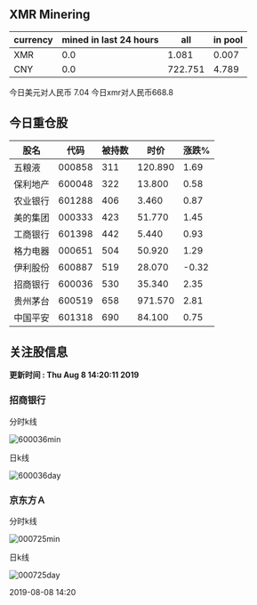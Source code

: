 ## XMR Minering

|currency|mined in last 24 hours|all|in pool|
|---|---|---|---|
|XMR|0.0|1.081|0.007|
|CNY|0.0|722.751|4.789|

今日美元对人民币 7.04	今日xmr对人民币668.8


## 今日重仓股 

|股名|代码|被持数|时价|涨跌%|
|---|---|---|---|---|
|五粮液|000858|311|120.890|1.69|
|保利地产|600048|322|13.800|0.58|
|农业银行|601288|406|3.460|0.87|
|美的集团|000333|423|51.770|1.45|
|工商银行|601398|442|5.440|0.93|
|格力电器|000651|504|50.920|1.29|
|伊利股份|600887|519|28.070|-0.32|
|招商银行|600036|530|35.340|2.35|
|贵州茅台|600519|658|971.570|2.81|
|中国平安|601318|690|84.100|0.75|

## 关注股信息
**更新时间 : Thu Aug  8 14:20:11 2019**
### 招商银行 
分时k线

![600036min](http://image.sinajs.cn/newchart/min/n/sh600036.gif)

日k线

![600036day](http://image.sinajs.cn/newchart/daily/n/sh600036.gif)

### 京东方Ａ 
分时k线

![000725min](http://image.sinajs.cn/newchart/min/n/sz000725.gif)

日k线

![000725day](http://image.sinajs.cn/newchart/daily/n/sz000725.gif)

2019-08-08 14:20